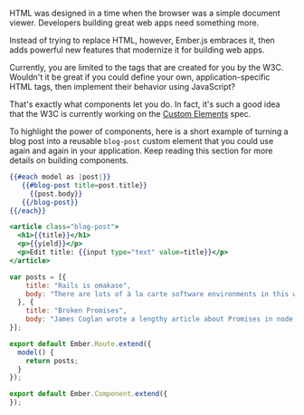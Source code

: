HTML was designed in a time when the browser was a simple document
viewer. Developers building great web apps need something more.

Instead of trying to replace HTML, however, Ember.js embraces it, then adds
powerful new features that modernize it for building web apps.

Currently, you are limited to the tags that are created for you by the
W3C. Wouldn't it be great if you could define your own,
application-specific HTML tags, then implement their behavior using
JavaScript?

That's exactly what components let you do. In fact, it's such a good
idea that the W3C is currently working on the [Custom
Elements](https://dvcs.w3.org/hg/webcomponents/raw-file/tip/spec/custom/index.html)
spec.

To highlight the power of components, here is a short example of turning a blog post into a reusable
`blog-post` custom element that you could use again and again in your
application. Keep reading this section for more details on building
components.

```app/templates/index.hbs
{{#each model as |post|}}
   {{#blog-post title=post.title}}
     {{post.body}}
   {{/blog-post}}
{{/each}}
```

```app/templates/components/blog-post.hbs
<article class="blog-post">
  <h1>{{title}}</h1>
  <p>{{yield}}</p>
  <p>Edit title: {{input type="text" value=title}}</p>
</article>
```

```app/routes/index.js
var posts = [{
    title: "Rails is omakase",
    body: "There are lots of à la carte software environments in this world."
  }, {
    title: "Broken Promises",
    body: "James Coglan wrote a lengthy article about Promises in node.js."
}];

export default Ember.Route.extend({
  model() {
    return posts;
  }
});
```

```app/components/blog-post.js
export default Ember.Component.extend({
});
```
